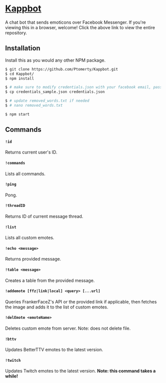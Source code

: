 # [Kappbot](https://github.com/Ptomerty/Kappbot)

A chat bot that sends emoticons over Facebook Messenger. If you're viewing this in a browser, welcome! Click the above link to view the entire repository.

## Installation

Install this as you would any other NPM package.

```bash
$ git clone https://github.com/Ptomerty/Kappbot.git
$ cd Kappbot/
$ npm install

$ # make sure to modify credentials.json with your facebook email, password, and twitch client_id
$ cp credentials_sample.json credentials.json

$ # update removed_words.txt if needed
$ # nano removed_words.txt

$ npm start
```

## Commands

#### `!id`
Returns current user's ID.

#### `!commands`
Lists all commands.

#### `!ping`
Pong.

#### `!threadID`
Returns ID of current message thread.

#### `!list`
Lists all custom emotes.

#### `!echo <message>`
Returns provided message.

#### `!table <message>`
Creates a table from the provided message.

#### `!addemote [ffz|link|local] <query> [...url]`
Queries FrankerFaceZ's API or the provided link if applicable, then fetches the image and adds it to the list of custom emotes.

#### `!delEmote <emoteName>`
Deletes custom emote from server. Note: does not delete file.

#### `!bttv`
Updates BetterTTV emotes to the latest version.

#### `!twitch`
Updates Twitch emotes to the latest version. **Note: this command takes a while!**
